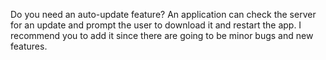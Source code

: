 Do you need an auto-update feature? An application can check the server for an update and prompt the user to download it and restart the app. I recommend you to add it since there are going to be minor bugs and new features.
